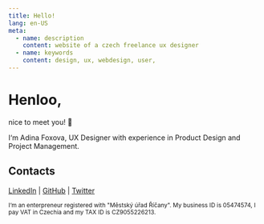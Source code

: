 ```yaml
---
title: Hello!
lang: en-US
meta:
  - name: description
    content: website of a czech freelance ux designer
  - name: keywords
    content: design, ux, webdesign, user, 
---
```


# Henloo, 

nice to meet you! :wave:   

I‘m Adina Foxova, UX Designer with experience in Product Design and Project Management.

## Contacts
[LinkedIn](https://www.linkedin.com/in/adina-foxova) | [GitHub](https://github.com/adinafxv) | [Twitter](https://twitter.com/AdinaFXV)

<small class="offset">I‘m an enterpreneur registered with "Městský úřad Říčany". My business ID is 05474574, I pay VAT in Czechia and my TAX ID is CZ9055226213.</small>
